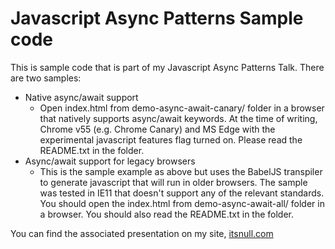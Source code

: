 # Javascript Async Patterns Sample code

This is sample code that is part of my Javascript Async Patterns Talk. There are two samples:

- Native async/await support
    - Open index.html from demo-async-await-canary/ folder in a browser that natively supports
    async/await keywords. At the time of writing, Chrome v55 (e.g. Chrome Canary) and
    MS Edge with the experimental javascript features flag turned on. Please read the
    README.txt in the folder.
- Async/await support for legacy browsers
    - This is the sample example as above but uses the BabelJS transpiler to generate
    javascript that will run in older browsers. The sample was tested in IE11 that doesn't
    support any of the relevant standards. You should open the index.html from
    demo-async-await-all/ folder in a browser. You should also read the README.txt in the
    folder.

You can find the associated presentation on my site, <a href="http://itsnull.com/presentations/js-async/">itsnull.com</a>